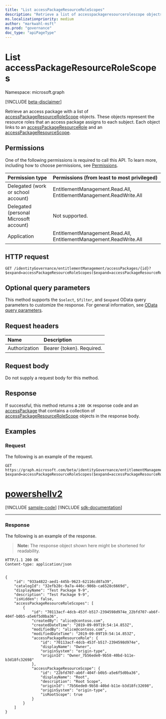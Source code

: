 ```yaml
---
title: "List accessPackageResourceRoleScopes"
description: "Retrieve a list of accesspackageresourcerolescope objects."
ms.localizationpriority: medium
author: "markwahl-msft"
ms.prod: "governance"
doc_type: "apiPageType"
---
```


# List accessPackageResourceRoleScopes

Namespace: microsoft.graph

[!INCLUDE [beta-disclaimer](../../includes/beta-disclaimer.md)]

Retrieve an access package with a list of [accessPackageResourceRoleScope](../resources/accesspackageresourcerolescope.md) objects. These objects represent the resource roles that an access package assigns to each subject. Each object links to an [accessPackageResourceRole](../resources/accesspackageresourcerole.md) and an [accessPackageResourceScope](../resources/accesspackageresourcescope.md).

## Permissions

One of the following permissions is required to call this API. To learn more, including how to choose permissions, see [Permissions](/graph/permissions-reference).

| Permission type                        | Permissions (from least to most privileged) |
|:---------------------------------------|:--------------------------------------------|
| Delegated (work or school account)     | EntitlementManagement.Read.All, EntitlementManagement.ReadWrite.All |
| Delegated (personal Microsoft account) | Not supported. |
| Application                            | EntitlementManagement.Read.All, EntitlementManagement.ReadWrite.All |

## HTTP request

<!-- { "blockType": "ignored" } -->

```http
GET /identityGovernance/entitlementManagement/accessPackages/{id}?$expand=accessPackageResourceRoleScopes($expand=accessPackageResourceRole,accessPackageResourceScope)
```

## Optional query parameters

This method supports the `$select`, `$filter`, and `$expand` OData query parameters to customize the response. For general information, see [OData query parameters](/graph/query-parameters).

## Request headers

| Name      |Description|
|:----------|:----------|
| Authorization | Bearer \{token\}. Required. |

## Request body

Do not supply a request body for this method.

## Response

If successful, this method returns a `200 OK` response code and an [accessPackage](../resources/accesspackage.md) that contains a collection of [accessPackageResourceRoleScope](../resources/accesspackageresourcerolescope.md) objects in the response body.

## Examples

### Request

The following is an example of the request.

<!-- {
  "blockType": "request",
  "name": "get_accesspackageresourcerolescopes"
}-->

```msgraph-interactive
GET https://graph.microsoft.com/beta/identityGovernance/entitlementManagement/accessPackages/{id}?$expand=accessPackageResourceRoleScopes($expand=accessPackageResourceRole,accessPackageResourceScope)
```

# [powershellv2](#tab/powershellv2)
[!INCLUDE [sample-code](../includes/snippets/powershellv2/get-accesspackageresourcerolescopes-powershellv2-snippets.md)]
[!INCLUDE [sdk-documentation](../includes/snippets/snippets-sdk-documentation-link.md)]

---

### Response


The following is an example of the response.

> **Note:** The response object shown here might be shortened for readability.

<!-- {
  "blockType": "response",
  "truncated": true,
  "@odata.type": "microsoft.graph.accessPackage",
  "isCollection": false
} -->

```http
HTTP/1.1 200 OK
Content-type: application/json


{
    "id": "933a4822-aed1-445b-9623-62116cd07a39",
    "catalogId": "32efb28c-9a7a-446c-986b-ca6528c6669d",
    "displayName": "Test Package 9-9",
    "description": "Test Package 9-9",
    "isHidden": false,
    "accessPackageResourceRoleScopes": [
        {
            "id": "70113acf-4dcb-453f-b517-2394598d974e_22bfd707-ab6f-404f-b0b5-a5e6f5d0ba36",
            "createdBy": "alice@contoso.com",
            "createdDateTime": "2019-09-09T19:54:14.853Z",
            "modifiedBy": "alice@contoso.com",
            "modifiedDateTime": "2019-09-09T19:54:14.853Z",
            "accessPackageResourceRole": {
                "id": "70113acf-4dcb-453f-b517-2394598d974e",
                "displayName": "Owner",
                "originSystem": "origin-type",
                "originId": "Owner_7b56ede0-9b58-40bd-b11e-b3d18fc32698"
            },
            "accessPackageResourceScope": {
                "id": "22bfd707-ab6f-404f-b0b5-a5e6f5d0ba36",
                "displayName": "Root",
                "description": "Root Scope",
                "originId": "7b56ede0-9b58-40bd-b11e-b3d18fc32698",
                "originSystem": "origin-type",
                "isRootScope": true
            }
        }
    ]
}

```

<!-- uuid: 16cd6b66-4b1a-43a1-adaf-3a886856ed98
2019-02-04 14:57:30 UTC -->
<!-- {
  "type": "#page.annotation",
  "description": "List accessPackageResourceRoleScopes",
  "keywords": "",
  "section": "documentation",
  "tocPath": ""
}-->


